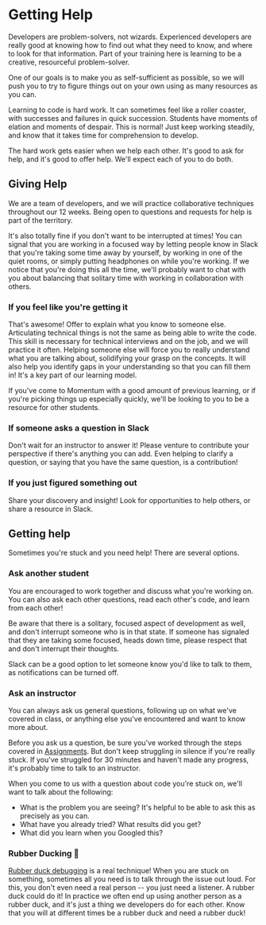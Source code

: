 # Getting Help

Developers are problem-solvers, not wizards. Experienced developers are really good at knowing how to find out what they need to know, and where to look for that information. Part of your training here is learning to be a creative, resourceful problem-solver.

One of our goals is to make you as self-sufficient as possible, so we will push you to try to figure things out on your own using as many resources as you can.

Learning to code is hard work. It can sometimes feel like a roller coaster, with successes and failures in quick succession. Students have moments of elation and moments of despair. This is normal! Just keep working steadily, and know that it takes time for comprehension to develop.

The hard work gets easier when we help each other. It's good to ask for help, and it's good to offer help. We'll expect each of you to do both.

## Giving Help

We are a team of developers, and we will practice collaborative techniques throughout our 12 weeks.
Being open to questions and requests for help is part of the territory.

It's also totally fine if you don't want to be interrupted at times! You can signal that you are working in a focused way by letting people know in Slack that you're taking some time away by yourself, by working in one of the quiet rooms, or simply putting headphones on while you're working. If we notice that you're doing this all the time, we'll probably want to chat with you about balancing that solitary time with working in collaboration with others.

### If you feel like you're getting it

That's awesome! Offer to explain what you know to someone else. Articulating technical things is not the same as being able to write the code. This skill is necessary for technical interviews and on the job, and we will practice it often. Helping someone else will force you to really understand what you are talking about, solidifying your grasp on the concepts. It will also help you identify gaps in your understanding so that you can fill them in! It's a key part of our learning model.

If you've come to Momentum with a good amount of previous learning, or if you're picking things up especially quickly, we'll be looking to you to be a resource for other students.

### If someone asks a question in Slack

Don't wait for an instructor to answer it! Please venture to contribute your perspective if there's anything you can add. Even helping to clarify a question, or saying that you have the same question, is a contribution!

### If you just figured something out

Share your discovery and insight! Look for opportunities to help others, or share a resource in Slack.

## Getting help

Sometimes you're stuck and you need help! There are several options.

### Ask another student

You are encouraged to work together and discuss what you're working on. You can also ask each other questions, read each other's code, and learn from each other!

Be aware that there is a solitary, focused aspect of development as well, and don't interrupt someone who is in that state. If someone has signaled that they are taking some focused, heads down time, please respect that and don't interrupt their thoughts.

Slack can be a good option to let someone know you'd like to talk to them, as notifications can be turned off.

### Ask an instructor

You can always ask us general questions, following up on what we've covered in class, or anything else you've encountered and want to know more about.

Before you ask us a question, be sure you've worked through the steps covered in [Assignments](assignments.md). But don't keep struggling in silence if you're really stuck. If you've struggled for 30 minutes and haven't made any progress, it's probably time to talk to an instructor.

 When you come to us with a question about code you're stuck on, we'll want to talk about the following:
- What is the problem you are seeing? It's helpful to be able to ask this as precisely as you can.
- What have you already tried? What results did you get?
- What did you learn when you Googled this?

### Rubber Ducking 🐥

[Rubber duck debugging](https://en.wikipedia.org/wiki/Rubber_duck_debugging) is a real technique! When you are stuck on something, sometimes all you need is to talk through the issue out loud. For this, you don't even need a real person -- you just need a listener. A rubber duck could do it! In practice we often end up using another person as a rubber duck, and it's just a thing we developers do for each other. Know that you will at different times be a rubber duck and need a rubber duck!